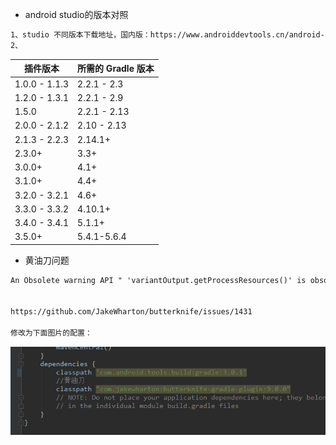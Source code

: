 - android studio的版本对照

```tex
1、studio 不同版本下载地址，国内版：https://www.androiddevtools.cn/android-studio.html
2、
```

| 插件版本      | 所需的 Gradle 版本 |
| ------------- | ------------------ |
| 1.0.0 - 1.1.3 | 2.2.1 - 2.3        |
| 1.2.0 - 1.3.1 | 2.2.1 - 2.9        |
| 1.5.0         | 2.2.1 - 2.13       |
| 2.0.0 - 2.1.2 | 2.10 - 2.13        |
| 2.1.3 - 2.2.3 | 2.14.1+            |
| 2.3.0+        | 3.3+               |
| 3.0.0+        | 4.1+               |
| 3.1.0+        | 4.4+               |
| 3.2.0 - 3.2.1 | 4.6+               |
| 3.3.0 - 3.3.2 | 4.10.1+            |
| 3.4.0 - 3.4.1 | 5.1.1+             |
| 3.5.0+        | 5.4.1-5.6.4        |

- 黄油刀问题

```tex
An Obsolete warning API " 'variantOutput.getProcessResources()' is obsolete and has been replaced with 'variantOutput.getProcessResourcesProvider()'." is shown in Library At V10.1.0 #1431


https://github.com/JakeWharton/butterknife/issues/1431

修改为下面图片的配置：
```

![sdk](hyd.jpg)